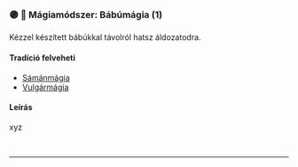 ### 🟣 💫 Mágiamódszer: Bábúmágia (1)

Kézzel készített bábúkkal távolról hatsz áldozatodra.

#### Tradíció felveheti

- [Sámánmágia](../051_07_samanmagia.md)
- [Vulgármágia](../051_02_vulgarmagia.md)

#### Leírás

xyz

<br />

---
